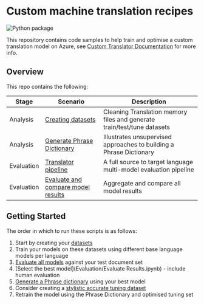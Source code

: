 # Custom machine translation recipes

![Python package](https://github.com/shanepeckham/custom-machine-translation-recipes/workflows/Python%20package/badge.svg?branch=master)

This repository contains code samples to help train and optimise a custom translation model on Azure,
see [Custom Translator Documentation](https://docs.microsoft.com/en-us/azure/cognitive-services/translator/custom-translator/overview)
for more info.

## Overview
This repo contains the following:

| Stage | Scenario | Description |
| -------- | ----------- | ------|
| Analysis | [Creating datasets](Analysis/Translation_Memory_to_datasets.ipynb) | Cleaning Translation memory files and generate train/test/tune datasets
| Analysis | [Generate Phrase Dictionary](Analysis/Phrase_Dictionary/README.md) | Illustrates unsupervised approaches to building a Phrase Dictionary
| Evaluation | [Translator pipeline](Evaluation/translator_pipeline.py) | A full source to target language multi-model evaluation pipeline
| Evaluation | [Evaluate and compare model results](Evaluation/Evaluate_Results.ipynb) | Aggregate and compare all model results

## Getting Started

The order in which to run these scripts is as follows:

1) Start by creating your [datasets](Analysis/Translation-Memory-to-datasets.ipynb)
2) Train your models on these datasets using different base language models per language
3) [Evaluate all models](Evaluation/translator_pipeline.py) against your test document set
4) [Select the best model](Evaluation/Evaluate Results.ipynb) - include human evaluation
5) [Generate a Phrase dictionary](Analysis/Phrase_Dictionary/README.md) using your best model
6) Consider creating a [stylistic accurate tuning dataset](https://docs.microsoft.com/en-us/azure/cognitive-services/translator/custom-translator/training-and-model#tuning-document-type-for-custom-translator)
7) Retrain the model using the Phrase Dictionary and optimised tuning set
